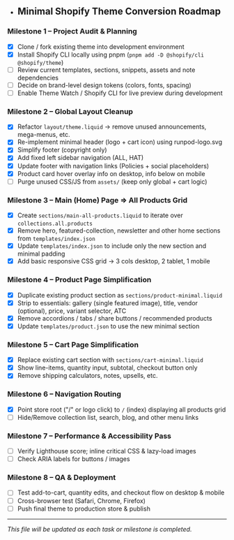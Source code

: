 - ## Minimal Shopify Theme Conversion Roadmap

### Milestone 1 – Project Audit & Planning
- [x] Clone / fork existing theme into development environment
- [x] Install Shopify CLI locally using pnpm (`pnpm add -D @shopify/cli @shopify/theme`)
- [ ] Review current templates, sections, snippets, assets and note dependencies
- [ ] Decide on brand-level design tokens (colors, fonts, spacing)
- [ ] Enable Theme Watch / Shopify CLI for live preview during development

### Milestone 2 – Global Layout Cleanup
- [x] Refactor `layout/theme.liquid` → remove unused announcements, mega-menus, etc.
- [x] Re-implement minimal header (logo + cart icon) using runpod-logo.svg
- [x] Simplify footer (copyright only)
- [x] Add fixed left sidebar navigation (ALL, HAT)
- [x] Update footer with navigation links (Policies + social placeholders)
- [x] Product card hover overlay info on desktop, info below on mobile
- [ ] Purge unused CSS/JS from `assets/` (keep only global + cart logic)

### Milestone 3 – Main (Home) Page ⇒ All Products Grid
- [x] Create `sections/main-all-products.liquid` to iterate over `collections.all.products`
- [x] Remove hero, featured-collection, newsletter and other home sections from `templates/index.json`
- [x] Update `templates/index.json` to include only the new section and minimal padding
- [x] Add basic responsive CSS grid → 3 cols desktop, 2 tablet, 1 mobile

### Milestone 4 – Product Page Simplification
- [x] Duplicate existing product section as `sections/product-minimal.liquid`
- [x] Strip to essentials: gallery (single featured image), title, vendor (optional), price, variant selector, ATC
- [x] Remove accordions / tabs / share buttons / recommended products
- [x] Update `templates/product.json` to use the new minimal section

### Milestone 5 – Cart Page Simplification
- [x] Replace existing cart section with `sections/cart-minimal.liquid`
- [x] Show line-items, quantity input, subtotal, checkout button only
- [x] Remove shipping calculators, notes, upsells, etc.

### Milestone 6 – Navigation Routing
- [x] Point store root ("/" or logo click) to `/` (index) displaying all products grid
- [ ] Hide/Remove collection list, search, blog, and other menu links

### Milestone 7 – Performance & Accessibility Pass
- [ ] Verify Lighthouse score; inline critical CSS & lazy-load images
- [ ] Check ARIA labels for buttons / images

### Milestone 8 – QA & Deployment
- [ ] Test add-to-cart, quantity edits, and checkout flow on desktop & mobile
- [ ] Cross-browser test (Safari, Chrome, Firefox)
- [ ] Push final theme to production store & publish

---
_This file will be updated as each task or milestone is completed._ 
